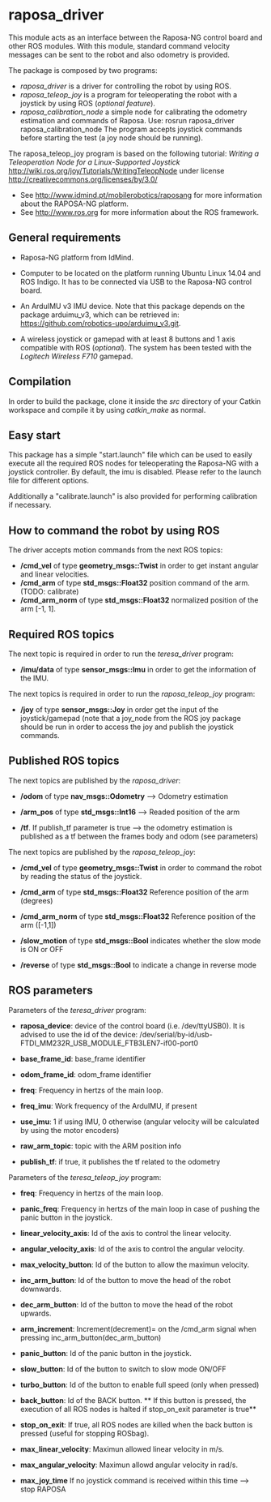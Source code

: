 # raposa_driver
This module acts as an interface between the Raposa-NG control board and other ROS modules. With this module, standard command velocity messages can be sent to the robot and also odometry is provided. 

The package is composed by two programs:

* *raposa_driver* is a driver for controlling the robot by using ROS.
* *raposa_teleop_joy* is a program for teleoperating the robot with a joystick by using ROS (*optional feature*).
* *raposa_calibration_node* a simple node for calibrating the odometry estimation and commands of Raposa. Use: rosrun raposa_driver raposa_calibration_node <type of test> <total time> <raw velocity command> The program accepts joystick commands before starting the test (a joy node should be running).

The raposa_teleop_joy program is based on the following tutorial: 
*Writing a Teleoperation Node for a Linux-Supported Joystick* 
http://wiki.ros.org/joy/Tutorials/WritingTeleopNode 
under license http://creativecommons.org/licenses/by/3.0/


- See http://www.idmind.pt/mobilerobotics/raposang for more information about the RAPOSA-NG platform. 
- See http://www.ros.org for more information about the ROS framework.

## General requirements

* Raposa-NG platform from IdMind.
  
* Computer to be located on the platform running Ubuntu Linux 14.04 and ROS Indigo. It has to be connected via USB to the Raposa-NG control board.

* An ArduIMU v3 IMU device. Note that this package depends on the package arduimu_v3, which can be retrieved in: https://github.com/robotics-upo/arduimu_v3.git.

* A wireless joystick or gamepad with at least 8 buttons and 1 axis compatible with ROS (*optional*). The system has been tested with the *Logitech Wireless F710* gamepad. 


## Compilation
In order to build the package, clone it inside the *src* directory of your Catkin workspace and compile it by using *catkin_make* as normal.

## Easy start

This package has a simple "start.launch" file which can be used to easily execute all the required ROS nodes for teleoperating the Raposa-NG with a joystick controller. By default, the imu is disabled. Please refer to the launch file for different options.

Additionally a "calibrate.launch" is also provided for performing calibration if necessary.


## How to command the robot by using ROS

The driver accepts motion commands from the next ROS topics:

* **/cmd_vel** of type **geometry_msgs::Twist** in order to get instant angular and linear velocities.
* **/cmd_arm** of type **std_msgs::Float32** position command of the arm. (TODO: calibrate)
* **/cmd_arm_norm** of type **std_msgs::Float32** normalized position of the arm [-1, 1].

## Required ROS topics

The next topic is required in order to run the *teresa_driver* program:

* **/imu/data** of type **sensor_msgs::Imu** in order to get the information of the IMU.

The next topics is required in order to run the *raposa_teleop_joy* program:

* **/joy** of type **sensor_msgs::Joy** in order get the input of the joystick/gamepad (note that a joy_node from the ROS joy package should be run in order to access the joy and publish the joystick commands.


## Published ROS topics

The next topics are published by the *raposa_driver*: 

* **/odom** of type **nav_msgs::Odometry** --> Odometry estimation

* **/arm_pos** of type **std_msgs::Int16** --> Readed position of the arm

* **/tf**. If publish_tf parameter is true --> the odometry estimation is published as a tf between the frames body and odom (see parameters)

The next topics are published by the *raposa_teleop_joy*:

* **/cmd_vel** of type **geometry_msgs::Twist** in order to command the robot by reading the status of the joystick.

* **/cmd_arm** of type **std_msgs::Float32** Reference position of the arm (degrees)

* **/cmd_arm_norm** of type **std_msgs::Float32** Reference position of the arm ([-1,1])

* **/slow_motion** of type **std_msgs::Bool** indicates whether the slow mode is ON or OFF

* **/reverse** of type **std_msgs::Bool** to indicate a change in reverse mode

## ROS parameters

Parameters of the *teresa_driver* program:

* **raposa_device**: device of the control board (i.e. /dev/ttyUSB0). It is advised to use the id of the device: /dev/serial/by-id/usb-FTDI_MM232R_USB_MODULE_FTB3LEN7-if00-port0

* **base_frame_id**: base_frame identifier

* **odom_frame_id**: odom_frame identifier

* **freq**: Frequency in hertzs of the main loop.

* **freq_imu**: Work frequency of the ArduIMU, if present

* **use_imu**: 1 if using IMU, 0 otherwise (angular velocity will be calculated by using the motor encoders)

* **raw_arm_topic**: topic with the ARM position info 

* **publish_tf**: if true, it publishes the tf related to the odometry

Parameters of the *teresa_teleop_joy* program:

* **freq**: Frequency in hertzs of the main loop.

* **panic_freq**: Frequency in hertzs of the main loop in case of pushing the panic button in the joystick.

* **linear_velocity_axis**: Id of the axis to control the linear velocity.

* **angular_velocity_axis**: Id of the axis to control the angular velocity.

* **max_velocity_button**: Id of the button to allow the maximun velocity.

* **inc_arm_button**: Id of the button to move the head of the robot downwards.

* **dec_arm_button**: Id of the button to move the head of the robot upwards.

* **arm_increment**: Increment(decrement)= on the /cmd_arm signal when pressing inc_arm_button(dec_arm_button)

* **panic_button**: Id of the panic button in the joystick.

* **slow_button**: Id of the button to switch to slow mode ON/OFF

* **turbo_button**: Id of the button to enable full speed (only when pressed)

* **back_button**: Id of the BACK button. ** If this button is pressed, the execution of all ROS nodes is halted  if stop_on_exit parameter is true**

* **stop_on_exit**: If true, all ROS nodes are killed when the back button is pressed (useful for stopping ROSbag).

* **max_linear_velocity**: Maximun allowed linear velocity in m/s.

* **max_angular_velocity**: Maximun allowd angular velocity in rad/s.

* **max_joy_time** If no joystick command is received within this time --> stop RAPOSA



